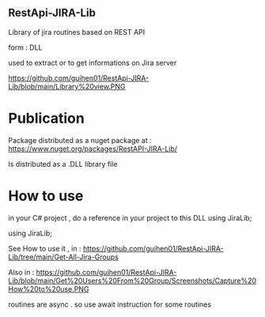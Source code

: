 ## RestApi-JIRA-Lib

Library of jira routines based on REST API

form : DLL

used to extract or to get informations on Jira server

https://github.com/guihen01/RestApi-JIRA-Lib/blob/main/Library%20view.PNG


# Publication

Package distributed as a nuget package at : https://www.nuget.org/packages/RestAPI-JIRA-Lib/

Is distributed as a .DLL library file

# How to use

in your C# project , do a reference in your project to this DLL   using JiraLib;

using JiraLib;

See How to use it , in : https://github.com/guihen01/RestApi-JIRA-Lib/tree/main/Get-All-Jira-Groups

Also in : https://github.com/guihen01/RestApi-JIRA-Lib/blob/main/Get%20Users%20From%20Group/Screenshots/Capture%20How%20to%20use.PNG

routines are async . so use await instruction for some routines 
